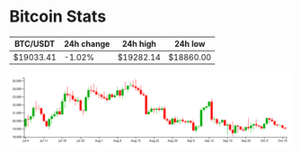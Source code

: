 # Bitcoin Stats

BTC/USDT|24h change|24h high|24h low|
|---|---|---|---|
|$19033.41|-1.02%|$19282.14|$18860.00|

<img src="./chart.svg">
